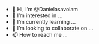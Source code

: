 - 👋 Hi, I’m @Danielasavolam
- 👀 I’m interested in ...
- 🌱 I’m currently learning ...
- 💞️ I’m looking to collaborate on ...
- 📫 How to reach me ...

<!---
Danielasavolam/Danielasavolam is a ✨ special ✨ repository because its `README.md` (this file) appears on your GitHub profile.
You can click the Preview link to take a look at your changes.
--->
